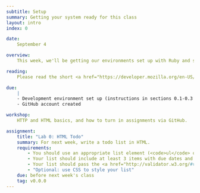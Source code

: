 ```yaml
---
subtitle: Setup
summary: Getting your system ready for this class
layout: intro
index: 0

date:
    September 4

overview:
    This week, we'll be getting our environments set up with Ruby and some other tools that are necessary for this class, as well as going over some basic HTML syntax and the GitHub turn-in system.

reading:
    Please read the short <a href="https://developer.mozilla.org/en-US/docs/Web/Guide/HTML/Introduction">MDN Introduction to HTML</a> and complete the [Try Git](http://try.github.io) exercises before class.

due:
    |
    - Development environment set up (instructions in sections 0.1-0.3 in this chapter)
    - GitHub account created

workshop:
    HTTP and HTML basics, and how to turn in assignments via GitHub.

assignment:
    title: "Lab 0: HTML Todo"
    summary: For next week, write a todo list in HTML.
    requirements:
        - You should use an appropriate list element (<code>ul</code> or <code>li</code> for your list)
        - Your list should include at least 3 items with due dates and 3 items without due dates.
        - Your list should pass the <a href="http://validator.w3.org/#validate_by_input">w3c validator</a> with no errors.
        - "Optional: use CSS to style your list"
    due: before next week's class
    tag: v0.0.0
---
```

